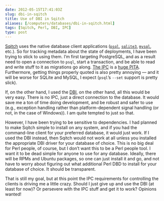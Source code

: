 ```yaml
--- 
date: 2012-05-15T17:41:03Z
slug: dbi-in-sqitch
title: Use of DBI in Sqitch
aliases: [/computers/databases/dbi-in-sqitch.html]
tags: [Sqitch, Perl, DBI, IPC]
type: post
---
```


[Sqitch] uses the native database client applications ([`psql`], [`sqlite3`],
[`mysql`], etc.). So for tracking metadata about the state of deployments, I
have been trying to stick to using them. I’m first targeting PostgreSQL, and as
a result need to open a connection to `psql`, start a transaction, and be able
to read and write stuff to it as migrations go along. [The IPC] is a [huge
PITA]. Furthermore, getting things properly quoted is also pretty annoying — and
it will be worse for SQLite and MySQL, I expect (`psql`’s `--set` support is
pretty slick).

If, on the other hand, I used the [DBI], on the other hand, all this would be
very easy. There is no IPC, just a direct connection to the database. It would
save me a ton of time doing development, and be robust and safer to use (e.g.,
exception handling rather than platform-dependent signal handling (or not, in
the case of Windows)). I am quite tempted to just so that.

However, I have been trying to be sensitive to dependencies. I had planned to
make Sqitch simple to install on any system, and if you had the command-line
client for your preferred database, it would just work. If I used the DBI
instead, then Sqitch would not work at all unless you installed the appropriate
DBI driver for your database of choice. This is no big deal for Perl people, of
course, but I don’t want this to be a Perl people tool. I want it to be dead
simple for anyone to use for any database. Ideally, there will be RPMs and
Ubuntu packages, so one can just install it and go, and not have to worry about
figuring out what additional Perl DBD to install for your database of choice. It
should be transparent.

That is still my goal, but at this point the IPC requirements for controlling
the clients is driving me a little crazy. Should I just give up and use the DBI
(at least for now)? Or persevere with the IPC stuff and get it to work? Opinions
wanted!

  [Sqitch]: https://sqitch.org/
  [`psql`]: https://www.postgresql.org/docs/current/static/app-psql.html
  [`sqlite3`]: http://man.he.net/man1/sqlite3
  [`mysql`]: http://dev.mysql.com/doc/refman/5.5/en/mysql.html
  [The IPC]: http://stackoverflow.com/questions/10569805/what-is-the-preferred-cross-platform-ipc-perl-module
  [huge PITA]: http://www.perlmonks.org/?node_id=970244
  [DBI]: https://metacpan.org/module/DBI
